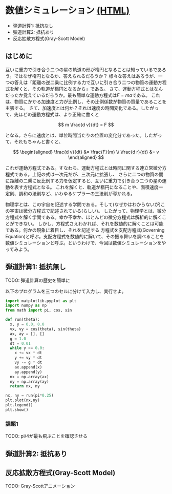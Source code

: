 # 数値シミュレーション [(HTML)](https://kaityo256.github.io/python_zero/simulation/)

* 弾道計算1: 抵抗なし
* 弾道計算2: 抵抗あり
* 反応拡散方程式(Gray-Scott Model)

## はじめに

互いに重力で引き合う二つの星の軌道の形が楕円となることは知っているであろう。ではなぜ楕円となるか、答えられるだろうか？
様々な答えはあろうが、一つの答えは「距離の逆二乗に比例する力で互いに引き合う二つの物質の運動方程式を解くと、その軌道が楕円となるから」である。
さて、運動方程式とはなんだったか覚えているだろうか。最も簡単な運動方程式は$F=ma$である。
これは、物質にかかる加速度と力が比例し、その比例係数が物質の質量であることを主張する。
さて、加速度とは何か？それは速度の時間変化である。したがって、先ほどの運動方程式は、より正確に書くと

$$
m \frac{d v}{dt} = F
$$

となる。さらに速度とは、単位時間当たりの位置の変化分であった。したがって、それもちゃんと書くと、

$$
\begin{aligned}
\frac{d v}{dt} &= \frac{F}{m} \\
\frac{d r}{dt} &= v
\end{aligned}
$$

これが運動方程式である。すなわち、運動方程式とは時間に関する連立常微分方程式である。上記の式は一次元だが、三次元に拡張し、
さらに二つの物質の間に距離の二乗に反比例する力を仮定すると、互いに重力で引き合う二つの星の運動を表す方程式となる。
これを解くと、軌道が楕円になることや、面積速度一定則、調和の法則など、いわゆるケプラーの三法則が導かれる。

物理学とは、この宇宙を記述する学問である。そして(なぜかはわからないが)この宇宙は微分方程式で記述されている(らしい)。
したがって、物理学とは、微分方程式を解く学問である。幸か不幸か、ほとんどの微分方程式は解析的に解くことができない。
しかし、方程式さえわかれば、それを数値的に解くことは可能である。何かの現象に着目し、それを記述する
方程式を支配方程式(Governing Equation)と呼ぶ。支配方程式を数値的に解いて、その振る舞いを調べることを
数値シミュレーションと呼ぶ。というわけで、今回は数値シミュレーションをやってみよう。

## 弾道計算1: 抵抗無し

TODO: 弾道計算の歴史を簡単に

以下のプログラムを三つのセルに分けて入力し、実行せよ。

```py
import matplotlib.pyplot as plt
import numpy as np
from math import pi, cos, sin
```

```py
def run(theta):
  x, y = 0.0, 0.0
  vx, vy = cos(theta), sin(theta)
  ax, ay = [], []
  g = 1.0
  dt = 0.01
  while y >= 0.0:
    x += vx * dt
    y += vy * dt
    vy -= g * dt
    ax.append(x)
    ay.append(y)
  nx = np.array(ax)
  ny = np.array(ay)
  return nx, ny
```

```py
nx, ny = run(pi*0.25)
plt.plot(nx,ny)
plt.legend()
plt.show()
```

### 課題1

TODO: pi/4が最も飛ぶことを確認させる

## 弾道計算2: 抵抗あり

## 反応拡散方程式(Gray-Scott Model)

TODO: Gray-Scottアニメーション